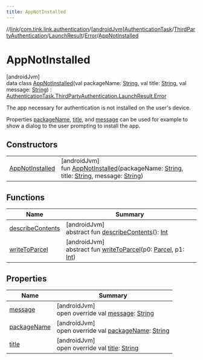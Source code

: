 ```yaml
---
title: AppNotInstalled
---
```

//[link](../../../../../../../index.html)/[com.tink.link.authentication](../../../../../index.html)/[[androidJvm]AuthenticationTask](../../../../index.html)/[ThirdPartyAuthentication](../../../index.html)/[LaunchResult](../../index.html)/[Error](../index.html)/[AppNotInstalled](index.html)



# AppNotInstalled



[androidJvm]\
data class [AppNotInstalled](index.html)(val packageName: [String](https://kotlinlang.org/api/latest/jvm/stdlib/kotlin/-string/index.html), val title: [String](https://kotlinlang.org/api/latest/jvm/stdlib/kotlin/-string/index.html), val message: [String](https://kotlinlang.org/api/latest/jvm/stdlib/kotlin/-string/index.html)) : [AuthenticationTask.ThirdPartyAuthentication.LaunchResult.Error](../index.html)

The app necessary for authentication is not installed on the user's device.



Properties [packageName](package-name.html), [title](title.html), and [message](message.html) can be used for example to show a dialog to the user prompting to install the app.



## Constructors


| | |
|---|---|
| [AppNotInstalled](-app-not-installed.html) | [androidJvm]<br>fun [AppNotInstalled](-app-not-installed.html)(packageName: [String](https://kotlinlang.org/api/latest/jvm/stdlib/kotlin/-string/index.html), title: [String](https://kotlinlang.org/api/latest/jvm/stdlib/kotlin/-string/index.html), message: [String](https://kotlinlang.org/api/latest/jvm/stdlib/kotlin/-string/index.html)) |


## Functions


| Name | Summary |
|---|---|
| [describeContents](../../../../../../com.tink.service.provider/[android-jvm]-provider-filter/index.html#-1578325224%2FFunctions%2F-812656150) | [androidJvm]<br>abstract fun [describeContents](../../../../../../com.tink.service.provider/[android-jvm]-provider-filter/index.html#-1578325224%2FFunctions%2F-812656150)(): [Int](https://kotlinlang.org/api/latest/jvm/stdlib/kotlin/-int/index.html) |
| [writeToParcel](../../../../../../com.tink.service.provider/[android-jvm]-provider-filter/index.html#-1754457655%2FFunctions%2F-812656150) | [androidJvm]<br>abstract fun [writeToParcel](../../../../../../com.tink.service.provider/[android-jvm]-provider-filter/index.html#-1754457655%2FFunctions%2F-812656150)(p0: [Parcel](https://developer.android.com/reference/kotlin/android/os/Parcel.html), p1: [Int](https://kotlinlang.org/api/latest/jvm/stdlib/kotlin/-int/index.html)) |


## Properties


| Name | Summary |
|---|---|
| [message](message.html) | [androidJvm]<br>open override val [message](message.html): [String](https://kotlinlang.org/api/latest/jvm/stdlib/kotlin/-string/index.html) |
| [packageName](package-name.html) | [androidJvm]<br>open override val [packageName](package-name.html): [String](https://kotlinlang.org/api/latest/jvm/stdlib/kotlin/-string/index.html) |
| [title](title.html) | [androidJvm]<br>open override val [title](title.html): [String](https://kotlinlang.org/api/latest/jvm/stdlib/kotlin/-string/index.html) |


